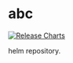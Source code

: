 # abc
[![Release Charts](https://github.com/smoky8/abc/actions/workflows/release.yaml/badge.svg)](https://github.com/smoky8/abc/actions/workflows/release.yaml)

helm repository.
